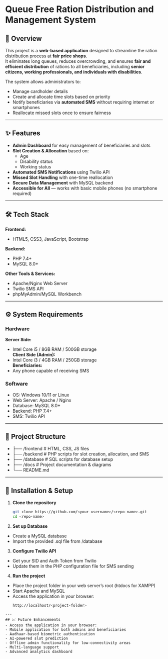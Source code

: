 # Queue Free Ration Distribution and Management System

## 📌 Overview
This project is a **web-based application** designed to streamline the ration distribution process at **fair price shops**.  
It eliminates long queues, reduces overcrowding, and ensures **fair and efficient distribution** of rations to all beneficiaries, including **senior citizens, working professionals, and individuals with disabilities**.  

The system allows administrators to:
- Manage cardholder details
- Create and allocate time slots based on priority
- Notify beneficiaries via **automated SMS** without requiring internet or smartphones
- Reallocate missed slots once to ensure fairness

---

## ✨ Features
- **Admin Dashboard** for easy management of beneficiaries and slots  
- **Slot Creation & Allocation** based on:
  - Age
  - Disability status
  - Working status
- **Automated SMS Notifications** using Twilio API  
- **Missed Slot Handling** with one-time reallocation  
- **Secure Data Management** with MySQL backend  
- **Accessible for All** — works with basic mobile phones (no smartphone required)  

---

## 🛠️ Tech Stack
**Frontend:**
- HTML5, CSS3, JavaScript, Bootstrap  

**Backend:**
- PHP 7.4+  
- MySQL 8.0+  

**Other Tools & Services:**
- Apache/Nginx Web Server  
- Twilio SMS API  
- phpMyAdmin/MySQL Workbench  

---

## ⚙️ System Requirements

### **Hardware**
**Server Side:**
- Intel Core i5 / 8GB RAM / 500GB storage  
**Client Side (Admin):**
- Intel Core i3 / 4GB RAM / 250GB storage  
**Beneficiaries:**
- Any phone capable of receiving SMS  

### **Software**
- OS: Windows 10/11 or Linux  
- Web Server: Apache / Nginx  
- Database: MySQL 8.0+  
- Backend: PHP 7.4+  
- SMS: Twilio API  

---

## 📂 Project Structure
- ├── /frontend # HTML, CSS, JS files
- ├── /backend # PHP scripts for slot creation, allocation, and SMS
- ├── /database # SQL scripts for database setup
- ├── /docs # Project documentation & diagrams
- └── README.md


---

## 🚀 Installation & Setup

1. **Clone the repository**
   ```bash
   git clone https://github.com/<your-username>/<repo-name>.git
   cd <repo-name>
2. **Set up Database**
- Create a MySQL database
- Import the provided .sql file from /database
3. **Configure Twilio API**
- Get your SID and Auth Token from Twilio
- Update them in the PHP configuration file for SMS sending
4. **Run the project**
- Place the project folder in your web server’s root (htdocs for XAMPP)
- Start Apache and MySQL
- Access the application in your browser:
  ```bash
  http://localhost/<project-folder>
```
---
## 📈 Future Enhancements
- Access the application in your browser:
- Mobile application for both admins and beneficiaries
- Aadhaar-based biometric authentication
- AI-powered slot prediction
- Offline admin functionality for low-connectivity areas
- Multi-language support
- Advanced analytics dashboard

